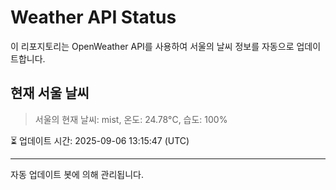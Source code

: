
# Weather API Status

이 리포지토리는 OpenWeather API를 사용하여 서울의 날씨 정보를 자동으로 업데이트합니다.

## 현재 서울 날씨
> 서울의 현재 날씨: mist, 온도: 24.78°C, 습도: 100%

⏳ 업데이트 시간: 2025-09-06 13:15:47 (UTC)

---
자동 업데이트 봇에 의해 관리됩니다.
